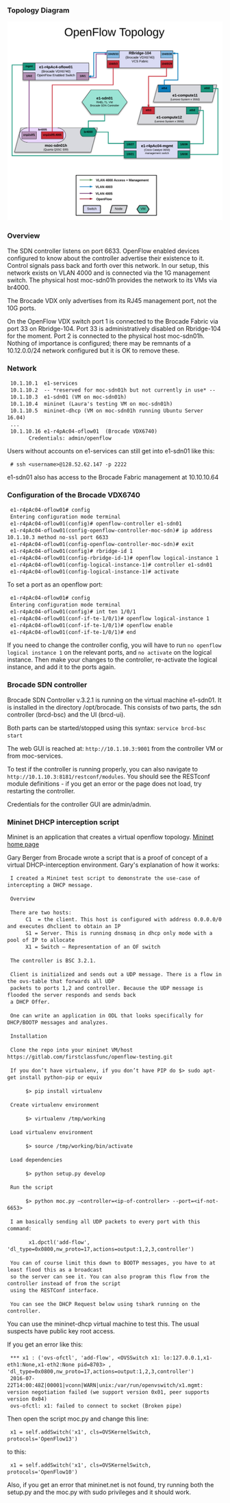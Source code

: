 ### Topology Diagram
![](../_static/img/openflow_topology_color.png)

### Overview

The SDN controller listens on port 6633.  OpenFlow enabled devices configured to know about the controller advertise their existence to it.  Control signals pass back and forth over this network. In our setup, this network exists on VLAN 4000 and is connected via the 1G management switch.  The physical host moc-sdn01h provides the network to its VMs via br4000.

The Brocade VDX only advertises from its RJ45 management port, not the 10G ports.

On the OpenFlow VDX switch port 1 is connected to the Brocade Fabric via port 33 on Rbridge-104.  Port 33 is administratively disabled on Rbridge-104 for the moment.  Port 2 is connected to the physical host moc-sdn01h.  Nothing of importance is configured; there may be remnants of a 10.12.0.0/24 network configured but it is OK to remove these.


### Network

     10.1.10.1  e1-services
     10.1.10.2  -- *reserved for moc-sdn01h but not currently in use* --
     10.1.10.3  e1-sdn01 (VM on moc-sdn01h)
     10.1.10.4  mininet (Laura's testing VM on moc-sdn01h)
     10.1.10.5  mininet-dhcp (VM on moc-sdn01h running Ubuntu Server 16.04)
     ...
     10.1.10.16 e1-r4pAc04-oflow01  (Brocade VDX6740)
           Credentials: admin/openflow

Users without accounts on e1-services can still get into e1-sdn01 like this:

     # ssh <username>@128.52.62.147 -p 2222
     
e1-sdn01 also has access to the Brocade Fabric management at 10.10.10.64

### Configuration of the Brocade VDX6740

     e1-r4pAc04-oflow01# config
     Entering configuration mode terminal
     e1-r4pAc04-oflow01(config)# openflow-controller e1-sdn01   
     e1-r4pAc04-oflow01(config-openflow-controller-moc-sdn)# ip address 10.1.10.3 method no-ssl port 6633
     e1-r4pAc04-oflow01(config-openflow-controller-moc-sdn)# exit
     e1-r4pAc04-oflow01(config)# rbridge-id 1
     e1-r4pAc04-oflow01(config-rbridge-id-1)# openflow logical-instance 1
     e1-r4pAc04-oflow01(config-logical-instance-1)# controller e1-sdn01
     e1-r4pAc04-oflow01(config-logical-instance-1)# activate

To set a port as an openflow port:

     e1-r4pAc04-oflow01# config
     Entering configuration mode terminal
     e1-r4pAc04-oflow01(config)# int ten 1/0/1
     e1-r4pAc04-oflow01(conf-if-te-1/0/1)# openflow logical-instance 1
     e1-r4pAc04-oflow01(conf-if-te-1/0/1)# openflow enable
     e1-r4pAc04-oflow01(conf-if-te-1/0/1)# end


If you need to change the controller config, you will have to run `no openflow logical instance 1` on the relevant ports, and `no activate` on the logical instance.  Then make your changes to the controller, re-activate the logical instance, and add it to the ports again.  

### Brocade SDN controller

Brocade SDN Controller v.3.2.1 is running on the virtual machine e1-sdn01.  It is installed in the directory /opt/brocade.  This consists of two parts, the sdn controller (brcd-bsc) and the UI (brcd-ui).

Both parts can be started/stopped using this syntax:  `service brcd-bsc start`

The web GUI is reached at: `http://10.1.10.3:9001` from the controller VM or from moc-services.

To test if the controller is running properly, you can also navigate to `http://10.1.10.3:8181/restconf/modules`.  You should see the RESTconf module definitions - if you get an error or the page does not load, try restarting the controller.

Credentials for the controller GUI are admin/admin.

### Mininet DHCP interception script

Mininet is an application that creates a virtual openflow topology. [Mininet home page](http://mininet.org/)

Gary Berger from Brocade wrote a script that is a proof of concept of a virtual DHCP-interception environment.  Gary's explanation of how it works:

     I created a Mininet test script to demonstrate the use-case of intercepting a DHCP message.
     
     Overview
    
     There are two hosts:
          C1  = the client. This host is configured with address 0.0.0.0/0 and executes dhclient to obtain an IP
          S1 = Server. This is running dnsmasq in dhcp only mode with a pool of IP to allocate
          X1 = Switch – Representation of an OF switch
    
     The controller is BSC 3.2.1.

     Client is initialized and sends out a UDP message. There is a flow in the ovs-table that forwards all UDP   
     packets to ports 1,2 and controller. Because the UDP message is flooded the server responds and sends back 
     a DHCP Offer.
     
     One can write an application in ODL that looks specifically for DHCP/BOOTP messages and analyzes.

     Installation

     Clone the repo into your mininet VM/host https://gitlab.com/firstclassfunc/openflow-testing.git
   
     If you don’t have virtualenv, if you don’t have PIP do $> sudo apt-get install python-pip or equiv

          $> pip install virtualenv

     Create virtualenv environment
     
          $> virtualenv /tmp/working

     Load virtualenv environment

          $> source /tmp/working/bin/activate

     Load dependencies 

          $> python setup.py develop

     Run the script

          $> python moc.py –controller=<ip-of-controller> --port=<if-not-6653>

     I am basically sending all UDP packets to every port with this command:
 
           x1.dpctl('add-flow',  'dl_type=0x0800,nw_proto=17,actions=output:1,2,3,controller')

     You can of course limit this down to BOOTP messages, you have to at least flood this as a broadcast
     so the server can see it. You can also program this flow from the controller instead of from the script 
     using the RESTConf interface.

     You can see the DHCP Request below using tshark running on the controller.

You can use the mininet-dhcp virtual machine to test this.  The usual suspects have public key root access.

If you get an error like this:   

     *** x1 : ('ovs-ofctl', 'add-flow', <OVSSwitch x1: lo:127.0.0.1,x1-eth1:None,x1-eth2:None pid=8703> , 'dl_type=0x0800,nw_proto=17,actions=output:1,2,3,controller')
     2016-07-22T14:00:48Z|00001|vconn|WARN|unix:/var/run/openvswitch/x1.mgmt: version negotiation failed (we support version 0x01, peer supports version 0x04)
     ovs-ofctl: x1: failed to connect to socket (Broken pipe)

Then open the script moc.py and change this line:
     
     x1 = self.addSwitch('x1', cls=OVSKernelSwitch, protocols='OpenFlow13')
     
to this:

     x1 = self.addSwitch('x1', cls=OVSKernelSwitch, protocols='OpenFlow10')

Also, if you get an error that mininet.net is not found, try running both the setup.py and the moc.py with sudo privileges and it should work.

     
